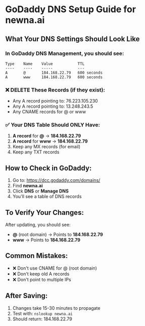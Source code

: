 # GoDaddy DNS Setup Guide for newna.ai

## What Your DNS Settings Should Look Like

### In GoDaddy DNS Management, you should see:

```
Type    Name    Value           TTL
----    ----    -----           ---
A       @       184.168.22.79   600 seconds
A       www     184.168.22.79   600 seconds
```

### ❌ DELETE These Records (if they exist):
- Any A record pointing to: 76.223.105.230
- Any A record pointing to: 13.248.243.5
- Any CNAME records for @ or www

### ✅ Your DNS Table Should ONLY Have:
1. **A record** for **@** → **184.168.22.79**
2. **A record** for **www** → **184.168.22.79**
3. Keep any MX records (for email)
4. Keep any TXT records

## How to Check in GoDaddy:

1. Go to: https://dcc.godaddy.com/domains/
2. Find **newna.ai**
3. Click **DNS** or **Manage DNS**
4. You'll see a table of DNS records

## To Verify Your Changes:

After updating, you should see:
- **@** (root domain) → Points to **184.168.22.79**
- **www** → Points to **184.168.22.79**

## Common Mistakes:
- ❌ Don't use CNAME for @ (root domain)
- ❌ Don't keep old A records
- ❌ Don't point to multiple IPs

## After Saving:
1. Changes take 15-30 minutes to propagate
2. Test with: `nslookup newna.ai`
3. Should return: 184.168.22.79